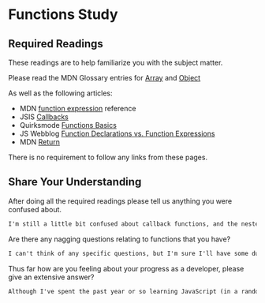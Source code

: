 # Functions Study

## Required Readings

These readings are to help familiarize you with the subject matter.

Please read the MDN Glossary entries for [Array](https://developer.mozilla.org/en-US/docs/Glossary/array) and [Object](https://developer.mozilla.org/en-US/docs/Glossary/Object)

As well as the following articles:

-   MDN [function expression](https://developer.mozilla.org/en-US/docs/Web/JavaScript/Reference/Operators/function) reference
-   JSIS [Callbacks](http://javascriptissexy.com/understand-javascript-callback-functions-and-use-them/)
-   Quirksmode [Functions Basics](http://www.quirksmode.org/js/function.html)
-   JS Webblog [Function Declarations vs. Function Expressions](https://javascriptweblog.wordpress.com/2010/07/06/function-declarations-vs-function-expressions/)
-   MDN [Return](https://developer.mozilla.org/en-US/docs/Web/JavaScript/Reference/Statements/return)

There is no requirement to follow any links from these pages.

## Share Your Understanding

After doing all the required readings please tell us anything you were confused about.

```md
I'm still a little bit confused about callback functions, and the nested functions in the javascriptweblog link are kind of daunting.
```

Are there any nagging questions relating to functions that you have?

```md
I can't think of any specific questions, but I'm sure I'll have some during class tomorrow.
```

Thus far how are you feeling about your progress as a developer, please give
an extensive answer?

```md
Although I've spent the past year or so learning JavaScript (in a random, hodge-podge sort of way) the way the classes have been structed so far has helped to clarify and strengthen some of the concepts that I had passing familiarity with. I feel my progress has gone well during this first week. 
```
